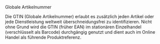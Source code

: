 Globale Artikelnummer

Die GTIN (Globale Artikelnummer) erlaubt es zusätzlich jeden Artikel oder jede Dienstleistung weltweit überschneidungsfrei zu identifizieren. Nicht ohne Grund wird die GTIN (früher EAN) im stationären Einzelhandel (verschlüsselt als Barcode) durchgängig genutzt und dient auch im Online Handel als führende Produktreferenz.